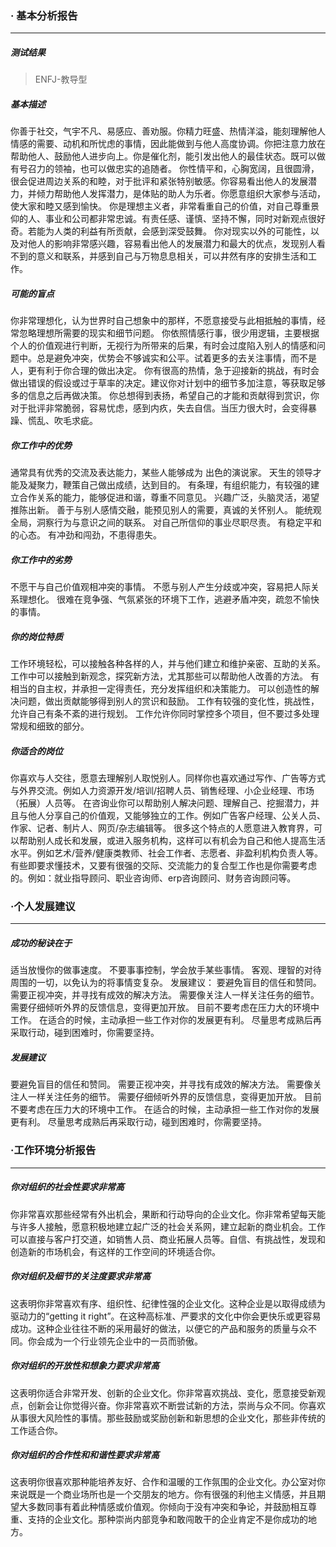 ### · 基本分析报告
***
##### 测试结果
> ENFJ-教导型
##### 基本描述
你善于社交，气宇不凡、易感应、善劝服。你精力旺盛、热情洋溢，能刻理解他人情感的需要、动机和所忧虑的事情，因此能做到与他人高度协调。你把注意力放在帮助他人、鼓励他人进步向上。你是催化剂，能引发出他人的最佳状态。既可以做有号召力的领袖，也可以做忠实的追随者。
你性情平和，心胸宽阔，且很圆滑，很会促进周边关系的和睦，对于批评和紧张特别敏感。你容易看出他人的发展潜力，并倾力帮助他人发挥潜力，是体贴的助人为乐者。你愿意组织大家参与活动，使大家和睦又感到愉快。
你是理想主义者，非常看重自己的价值，对自己尊重景仰的人、事业和公司都非常忠诚。有责任感、谨慎、坚持不懈，同时对新观点很好奇。若能为人类的利益有所贡献，会感到深受鼓舞。
你对现实以外的可能性，以及对他人的影响非常感兴趣，容易看出他人的发展潜力和最大的优点，发现别人看不到的意义和联系，并感到自己与万物息息相关，可以井然有序的安排生活和工作。
##### 可能的盲点
你非常理想化，认为世界时自己想象中的那样，不愿意接受与此相抵触的事情，经常忽略理想所需要的现实和细节问题。
你依照情感行事，很少用逻辑，主要根据个人的价值观进行判断，无视行为所带来的后果，有时会过度陷入别人的情感和问题中。总是避免冲突，优势会不够诚实和公平。试着更多的去关注事情，而不是人，更有利于你合理的做出决定。
你有很高的热情，急于迎接新的挑战，有时会做出错误的假设或过于草率的决定。建议你对计划中的细节多加注意，等获取足够多的信息之后再做决策。
你总想得到表扬，希望自己的才能和贡献得到赏识，你对于批评非常脆弱，容易忧虑，感到内疚，失去自信。当压力很大时，会变得暴躁、慌乱、吹毛求疵。
##### 你工作中的优势
通常具有优秀的交流及表达能力，某些人能够成为 出色的演说家。
天生的领导才能及凝聚力，鞭策自己做出成绩，达到目的。
有条理，有组织能力，有较强的建立合作关系的能力，能够促进和谐，尊重不同意见。
兴趣广泛，头脑灵活，渴望推陈出新。
善于与别人感情交融，能预见别人的需要，真诚的关怀别人。
能统观全局，洞察行为与意识之间的联系。
对自己所信仰的事业尽职尽责。
有稳定平和的心态。
有冲劲和闯劲，不患得患失。
##### 你工作中的劣势
不愿干与自己价值观相冲突的事情。
不愿与别人产生分歧或冲突，容易把人际关系理想化。
很难在竞争强、气氛紧张的环境下工作，逃避矛盾冲突，疏忽不愉快的事情。
##### 你的岗位特质
工作环境轻松，可以接触各种各样的人，并与他们建立和维护亲密、互助的关系。
工作中可以接触到新观念，探究新方法，尤其那些可以帮助他人改善的方法。
有相当的自主权，并承担一定得责任，充分发挥组织和决策能力。
可以创造性的解决问题，做出贡献能够得到别人的赏识和鼓励。
工作有较强的变化性，挑战性，允许自己有条不紊的进行规划。
工作允许你同时掌控多个项目，但不要过多处理常规和细致的部分。
##### 你适合的岗位
你喜欢与人交往，愿意去理解别人取悦别人。同样你也喜欢通过写作、广告等方式与外界交流。例如人力资源开发/培训/招聘人员、销售经理、小企业经理、市场（拓展）人员等。
在咨询业你可以帮助别人解决问题、理解自己、挖掘潜力，并且与他人分享自己的价值观，又能够独立的工作。例如广告客户经理、公关人员、作家、记者、制片人、网页/杂志编辑等。
很多这个特点的人愿意进入教育界，可以帮助别人成长和发展，或进入服务机构，这样可以有机会为自己和他人提高生活水平。例如艺术/营养/健康类教师、社会工作者、志愿者、非盈利机构负责人等。
有些即要求懂技术，又要有很强的交际、交流能力的复合型工作也是你需要考虑的。例如：就业指导顾问、职业咨询师、erp咨询顾问、财务咨询顾问等。
### ·个人发展建议
***
##### 成功的秘诀在于
适当放慢你的做事速度。
不要事事控制，学会放手某些事情。
客观、理智的对待周围的一切，以免认为的将事情变复杂。
发展建议：
要避免盲目的信任和赞同。
需要正视冲突，并寻找有成效的解决方法。
需要像关注人一样关注任务的细节。
需要仔细倾听外界的反馈信息，变得更加开放。
目前不要考虑在压力大的环境中工作。
在适合的时候，主动承担一些工作对你的发展更有利。
尽量思考成熟后再采取行动，碰到困难时，你需要坚持。
##### 发展建议
要避免盲目的信任和赞同。
需要正视冲突，并寻找有成效的解决方法。
需要像关注人一样关注任务的细节。
需要仔细倾听外界的反馈信息，变得更加开放。
目前不要考虑在压力大的环境中工作。
在适合的时候，主动承担一些工作对你的发展更有利。
尽量思考成熟后再采取行动，碰到困难时，你需要坚持。
### ·工作环境分析报告
***
##### 你对组织的社会性要求非常高
你非常喜欢那些经常有外出机会，果断和行动导向的企业文化。你非常希望每天能与许多人接触，愿意积极地建立起广泛的社会关系网，建立起新的商业机会。工作可以直接与客户打交道，如销售人员、商业拓展人员等。自信、有挑战性，发现和创造新的市场机会，有这样的工作空间的环境适合你。
##### 你对组织及细节的关注度要求非常高
这表明你非常喜欢有序、组织性、纪律性强的企业文化。这种企业是以取得成绩为驱动力的“getting it right”。在这种高标准、严要求的文化中你会更快乐或更容易成功。这种企业往往不断的采用最好的做法，以便它的产品和服务的质量与众不同。你会成为一个行业领先企业中的一员而骄傲。
##### 你对组织的开放性和想象力要求非常高
这表明你适合非常开发、创新的企业文化。你非常喜欢挑战、变化，愿意接受新观点，创新会让你觉得兴奋。你非常喜欢不断尝试新的方法，崇尚与众不同。你喜欢从事很大风险性的事情。那些鼓励或奖励创新和新思想的企业文化，那些非传统的工作适合你。
##### 你对组织的合作性和和谐性要求非常高
这表明你很喜欢那种能培养友好、合作和温暖的工作氛围的企业文化。办公室对你来说既是一个商业场所也是一个交朋友的地方。你有很强的利他主义情感，并且期望大多数同事有着此种情感或价值观。你倾向于没有冲突和争论，并鼓励相互尊重、支持的企业文化。那种崇尚内部竞争和敢闯敢干的企业肯定不是你成功的地方。
